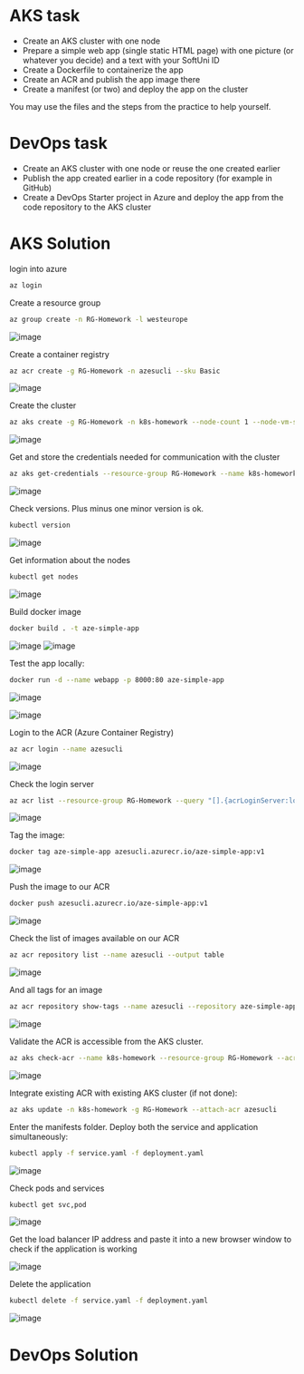 # AKS task

- Create an AKS cluster with one node
- Prepare a simple web app (single static HTML page) with one picture (or whatever you decide) and a text with your SoftUni ID
- Create a Dockerfile to containerize the app
- Create an ACR and publish the app image there
- Create a manifest (or two) and deploy the app on the cluster

You may use the files and the steps from the practice to help yourself.

# DevOps task

- Create an AKS cluster with one node or reuse the one created earlier
- Publish the app created earlier in a code repository (for example in GitHub)
- Create a DevOps Starter project in Azure and deploy the app from the code repository to the AKS cluster


# AKS Solution

login into azure

```bash
az login
```

Create a resource group

```bash
az group create -n RG-Homework -l westeurope
```

![image](https://user-images.githubusercontent.com/34960418/160814494-e405c662-1218-4066-bfa4-639101ee1f45.png)


Create a container registry

```bash
az acr create -g RG-Homework -n azesucli --sku Basic
```

![image](https://user-images.githubusercontent.com/34960418/160814718-da705478-5e4c-4d4f-a525-5a696f998035.png)


Create the cluster

```bash
az aks create -g RG-Homework -n k8s-homework --node-count 1 --node-vm-size Standard_B2s --enable-addons monitoring --generate-ssh-keys --attach-acr azesucli
```

![image](https://user-images.githubusercontent.com/34960418/160816045-1b998831-99d9-45d6-9a6f-ae7446b978d4.png)


Get and store the credentials needed for communication with the cluster

```bash
az aks get-credentials --resource-group RG-Homework --name k8s-homework
```

![image](https://user-images.githubusercontent.com/34960418/160816392-0f181e02-8fdb-441e-8d3f-161a3a747460.png)


Check versions. Plus minus one minor version is ok.

```bash
kubectl version
```

![image](https://user-images.githubusercontent.com/34960418/160816589-950e2181-ce74-448f-91a6-789002aa2a39.png)


Get information about the nodes

```bash
kubectl get nodes
```

![image](https://user-images.githubusercontent.com/34960418/160817023-200cf70d-cbad-482e-8e89-47bc54881c01.png)


Build docker image

```bash
docker build . -t aze-simple-app
```

![image](https://user-images.githubusercontent.com/34960418/160821862-ac25ae24-5f62-4d19-8a84-5ef179a4c851.png)
![image](https://user-images.githubusercontent.com/34960418/160822018-88e19b44-3ef1-4210-8a7a-93b531e2d034.png)


Test the app locally:

```bash
docker run -d --name webapp -p 8000:80 aze-simple-app
```

![image](https://user-images.githubusercontent.com/34960418/160822290-89ced656-bc52-47f6-b98b-34edc3fd31a0.png)

![image](https://user-images.githubusercontent.com/34960418/160822357-13e63899-3c2e-4fb7-a687-984b2e6fa308.png)


Login to the ACR (Azure Container Registry)

```bash
az acr login --name azesucli
```

![image](https://user-images.githubusercontent.com/34960418/160822763-ce175ffa-07a6-4ae3-8eaf-f402c8722832.png)


Check the login server

```bash
az acr list --resource-group RG-Homework --query "[].{acrLoginServer:loginServer}" --output table
```

![image](https://user-images.githubusercontent.com/34960418/160823028-e7086d2b-563f-4a0a-ae8e-da042d89df75.png)


Tag the image:

```bash
docker tag aze-simple-app azesucli.azurecr.io/aze-simple-app:v1
```

![image](https://user-images.githubusercontent.com/34960418/160823283-6a3e2d22-f92c-4cf9-a817-5e7fd60df766.png)


Push the image to our ACR

```bash
docker push azesucli.azurecr.io/aze-simple-app:v1
```

![image](https://user-images.githubusercontent.com/34960418/160823466-171a7730-51c3-47e3-b91f-4fa536b8d0e5.png)


Check the list of images available on our ACR

```bash
az acr repository list --name azesucli --output table
```

![image](https://user-images.githubusercontent.com/34960418/160823689-d0cf3850-bb23-49a1-abd8-dbabdf57bede.png)


And all tags for an image

```bash
az acr repository show-tags --name azesucli --repository aze-simple-app --output table
```

![image](https://user-images.githubusercontent.com/34960418/160823861-0dc336ac-16d6-4790-bd10-a0796b6ed744.png)


Validate the ACR is accessible from the AKS cluster.

```bash
az aks check-acr --name k8s-homework --resource-group RG-Homework --acr azesucli.azurecr.io
```

![image](https://user-images.githubusercontent.com/34960418/160824990-c2a5365e-8555-4b0a-97d4-6c0ca4d7dc56.png)


Integrate existing ACR with existing AKS cluster (if not done):

```bash
az aks update -n k8s-homework -g RG-Homework --attach-acr azesucli
```


Enter the manifests folder. Deploy both the service and application simultaneously:

```bash
kubectl apply -f service.yaml -f deployment.yaml
```

![image](https://user-images.githubusercontent.com/34960418/160826319-473b3510-c8b3-4fbd-bc3f-8c42d4122f79.png)


Check pods and services

```bash
kubectl get svc,pod
```

![image](https://user-images.githubusercontent.com/34960418/160826467-f987e367-cfbb-4894-89e5-517f64c6216a.png)


Get the load balancer IP address and paste it into a new browser window to check if the application is working

![image](https://user-images.githubusercontent.com/34960418/160826542-f8cbbec2-a227-4454-902f-e8e1973a5169.png)


Delete the application

```bash
kubectl delete -f service.yaml -f deployment.yaml
```

![image](https://user-images.githubusercontent.com/34960418/160827262-1b2f7c6c-6f16-4165-a0ac-e77f2ae4df3d.png)


# DevOps Solution


